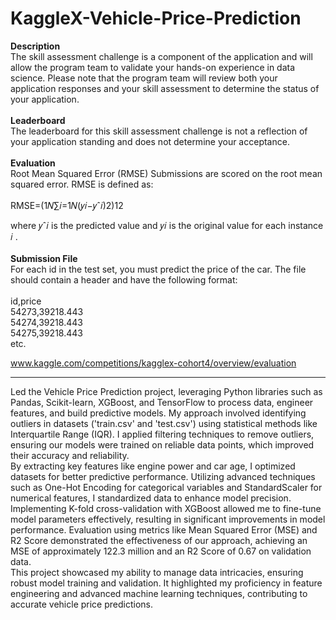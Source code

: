 # KaggleX-Vehicle-Price-Prediction


**Description**<br>
The skill assessment challenge is a component of the application and will allow the program team to validate your hands-on experience in data science. Please note that the program team will review both your application responses and your skill assessment to determine the status of your application.
<br>
<br>
**Leaderboard**<br>
The leaderboard for this skill assessment challenge is not a reflection of your application standing and does not determine your acceptance.
<br>
<br>
**Evaluation**<br>
Root Mean Squared Error (RMSE)
Submissions are scored on the root mean squared error. RMSE is defined as:
<br>
<br>
RMSE=(1𝑁∑𝑖=1𝑁(𝑦𝑖−𝑦ˆ𝑖)2)12
<br>

where 𝑦ˆ𝑖
 is the predicted value and 𝑦𝑖
 is the original value for each instance 𝑖
.
<br>
<br>
**Submission File**<br>
For each id in the test set, you must predict the price of the car. The file should contain a header and have the following format:
<br>
<br>
id,price<br>
54273,39218.443<br>
54274,39218.443<br>
54275,39218.443<br>
etc.<br>

www.kaggle.com/competitions/kagglex-cohort4/overview/evaluation


---------------------------------------------------------------------------------------------

Led the Vehicle Price Prediction project, leveraging Python libraries such as Pandas, Scikit-learn, XGBoost, and
TensorFlow to process data, engineer features, and build predictive models. My approach involved identifying
outliers in datasets ('train.csv' and 'test.csv') using statistical methods like Interquartile Range (IQR). I applied
filtering techniques to remove outliers, ensuring our models were trained on reliable data points, which improved
their accuracy and reliability.
<br>
By extracting key features like engine power and car age, I optimized datasets for better predictive performance.
Utilizing advanced techniques such as One-Hot Encoding for categorical variables and StandardScaler for
numerical features, I standardized data to enhance model precision.
<br>
Implementing K-fold cross-validation with XGBoost allowed me to fine-tune model parameters effectively,
resulting in significant improvements in model performance. Evaluation using metrics like Mean Squared Error
(MSE) and R2 Score demonstrated the effectiveness of our approach, achieving an MSE of approximately 122.3
million and an R2 Score of 0.67 on validation data.
<br>
This project showcased my ability to manage data intricacies, ensuring robust model training and validation. It
highlighted my proficiency in feature engineering and advanced machine learning techniques, contributing to
accurate vehicle price predictions.
